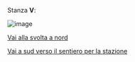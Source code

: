 Stanza **V**:

![image](resource:assets/images/page_old_dig_V.png)

[Vai alla svolta a nord](page_old_dig_U)

[Vai a sud verso il sentiero per la stazione](page_002)
